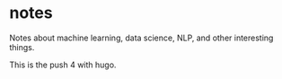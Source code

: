 # notes
Notes about machine learning, data science, NLP, and other interesting things. 

This is the push 4 with hugo.


